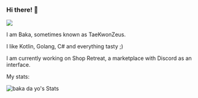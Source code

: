 ### Hi there! 👋

<img src="https://img.shields.io/badge/Discord-baka%20da%20yo%235522-%235865F2?logo=discord"/>

I am Baka, sometimes known as TaeKwonZeus.

I like Kotlin, Golang, C# and everything tasty ;)

I am currently working on Shop Retreat, a marketplace with Discord as an interface.

My stats:

![baka da yo's Stats](https://github-readme-stats.vercel.app/api?username=TaeKwonZeus&show_icons=true&theme=nord)
